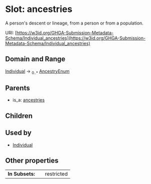 
# Slot: ancestries


A person's descent or lineage, from a person or from a population.

URI: [https://w3id.org/GHGA-Submission-Metadata-Schema/Individual_ancestries](https://w3id.org/GHGA-Submission-Metadata-Schema/Individual_ancestries)


## Domain and Range

[Individual](Individual.md) &#8594;  <sub>0..\*</sub> [AncestryEnum](AncestryEnum.md)

## Parents

 *  is_a: [ancestries](ancestries.md)

## Children


## Used by

 * [Individual](Individual.md)

## Other properties

|  |  |  |
| --- | --- | --- |
| **In Subsets:** | | restricted |

